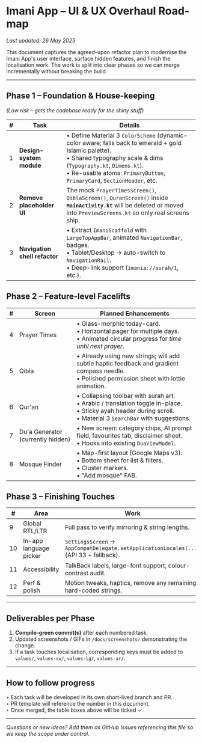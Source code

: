# Imani App – UI & UX Overhaul Road-map

_Last updated: 26 May 2025_

This document captures the agreed-upon refactor plan to modernise the Imani App's user interface, surface hidden features, and finish the localisation work.  The work is split into clear phases so we can merge incrementally without breaking the build.

---

## Phase 1 – Foundation & House-keeping  
*(Low risk – gets the codebase ready for the shiny stuff)*

| # | Task | Details |
|---|------|---------|
|1|**Design-system module**| • Define Material 3 `ColorScheme` (dynamic-color aware; falls back to emerald + gold Islamic palette).<br>• Shared typography scale & dims (`Typography.kt`, `Dimens.kt`).<br>• Re-usable atoms: `PrimaryButton`, `PrimaryCard`, `SectionHeader`, etc.|
|2|**Remove placeholder UI**| The mock `PrayerTimesScreen()`, `QiblaScreen()`, `QuranScreen()` inside **`MainActivity.kt`** will be deleted or moved into `PreviewScreens.kt` so only real screens ship.|
|3|**Navigation shell refactor**| • Extract `ImaniScaffold` with `LargeTopAppBar`, animated `NavigationBar`, badges.<br>• Tablet/Desktop → auto-switch to `NavigationRail`.<br>• Deep-link support (`imania://surah/1`, etc.).|

## Phase 2 – Feature-level Facelifts

| # | Screen | Planned Enhancements |
|---|--------|----------------------|
|4|Prayer Times| • Glass-morphic today-card.<br>• Horizontal pager for multiple days.<br>• Animated circular progress for _time until next prayer_.|
|5|Qibla| • Already using new strings; will add subtle haptic feedback and gradient compass needle.<br>• Polished permission sheet with lottie animation.|
|6|Qur'an| • Collapsing toolbar with surah art.<br>• Arabic / translation toggle in-place.<br>• Sticky ayah header during scroll.<br>• Material 3 `SearchBar` with suggestions.|
|7|Du'a Generator (currently hidden)| • New screen: category chips, AI prompt field, favourites tab, disclaimer sheet.<br>• Hooks into existing `DuaViewModel`.|
|8|Mosque Finder| • Map-first layout (Google Maps v3).<br>• Bottom sheet for list & filters.<br>• Cluster markers.<br>• "Add mosque" FAB.|

## Phase 3 – Finishing Touches

| # | Area | Work |
|---|------|------|
|9|Global RTL/LTR| Full pass to verify mirroring & string lengths.|
|10|In-app language picker| `SettingsScreen` → `AppCompatDelegate.setApplicationLocales(...)` (API 33 + fallback).|
|11|Accessibility| TalkBack labels, large-font support, colour-contrast audit.|
|12|Perf & polish| Motion tweaks, haptics, remove any remaining hard-coded strings.

---

## Deliverables per Phase
1. **Compile-green commit(s)** after each numbered task.  
2. Updated screenshots / GIFs in `/docs/screenshots/` demonstrating the change.  
3. If a task touches localisation, corresponding keys must be added to `values/`, `values-sw/`, `values-lg/`, `values-ar/`.

---

## How to follow progress

‣ Each task will be developed in its own short-lived branch and PR.  
‣ PR template will reference the number in this document.  
‣ Once merged, the table boxes above will be ticked ✓.

---

_Questions or new ideas?  Add them as GitHub Issues referencing this file so we keep the scope under control._ 